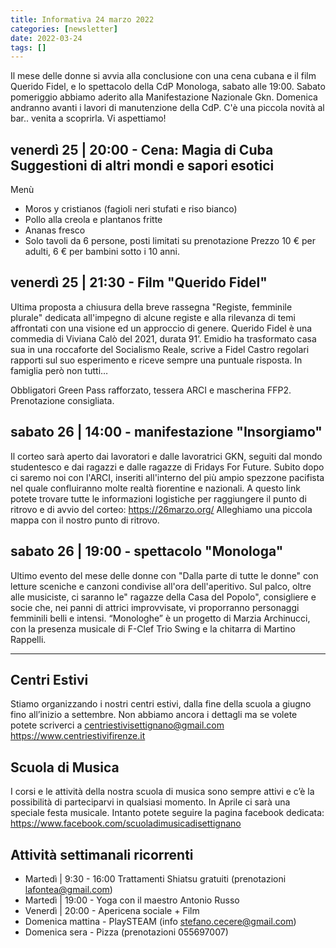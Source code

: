 ```yaml
---
title: Informativa 24 marzo 2022
categories: [newsletter]
date: 2022-03-24
tags: []
---
```


Il mese delle donne si avvia alla conclusione con una cena cubana e il film Querido Fidel, e lo spettacolo della CdP Monologa, sabato alle 19:00.
Sabato pomeriggio abbiamo aderito alla Manifestazione Nazionale Gkn.
Domenica andranno avanti i lavori di manutenzione della CdP.
C'è una piccola novità al bar.. venita a scoprirla.
Vi aspettiamo!

## venerdì 25 | 20:00 - Cena: Magia di Cuba Suggestioni di altri mondi e sapori esotici
Menù 
- Moros y cristianos (fagioli neri stufati e riso bianco)
- Pollo alla creola e plantanos fritte
- Ananas fresco
- Solo tavoli da 6 persone, posti limitati su prenotazione
Prezzo 10 € per adulti, 6 € per bambini sotto i 10 anni. 

## venerdì 25 | 21:30 - Film "Querido Fidel"
Ultima proposta a chiusura della breve rassegna "Registe, femminile plurale" dedicata all'impegno di alcune registe e alla rilevanza di temi affrontati con una visione ed un approccio di genere.
Querido Fidel è una commedia di Viviana Calò del 2021, durata 91’.
Emidio ha trasformato casa sua in una roccaforte del Socialismo Reale, scrive a Fidel Castro regolari rapporti sul suo esperimento e riceve sempre una puntuale risposta. In famiglia però non tutti…

Obbligatori Green Pass rafforzato, tessera ARCI e mascherina FFP2. Prenotazione consigliata.

## sabato 26 | 14:00 - manifestazione "Insorgiamo"
Il corteo sarà aperto dai lavoratori e dalle lavoratrici GKN, seguiti dal mondo studentesco e dai ragazzi e dalle ragazze di Fridays For Future. Subito dopo ci saremo noi con l'ARCI, inseriti all'interno del più ampio spezzone pacifista nel quale confluiranno molte realtà fiorentine e nazionali.
A questo link potete trovare tutte le informazioni logistiche per raggiungere il punto di ritrovo e di avvio del corteo: https://26marzo.org/
Alleghiamo una piccola mappa con il nostro punto di ritrovo.

## sabato 26 | 19:00 - spettacolo "Monologa"
Ultimo evento del mese delle donne con "Dalla parte di tutte le donne" con letture sceniche e canzoni condivise all'ora dell'aperitivo.
Sul palco, oltre alle musiciste, ci saranno le" ragazze della Casa del Popolo", consigliere e socie che, nei panni di attrici improvvisate, vi proporranno personaggi femminili belli e intensi.
“Monologhe” è un progetto di Marzia Archinucci, con la presenza musicale di F-Clef Trio Swing e la chitarra di Martino Rappelli.

---

## Centri Estivi
Stiamo organizzando i nostri centri estivi, dalla fine della scuola a giugno fino all’inizio a settembre. Non abbiamo ancora i dettagli ma se volete potete scriverci a centriestivisettignano@gmail.com  https://www.centriestivifirenze.it

## Scuola di Musica
I corsi e le attività della nostra scuola di musica sono sempre attivi e c’è la possibilità di parteciparvi in qualsiasi momento. In Aprile ci sarà una speciale festa musicale. Intanto potete seguire la pagina facebook dedicata: https://www.facebook.com/scuoladimusicadisettignano

## Attività settimanali ricorrenti
- Martedì | 9:30 - 16:00 Trattamenti Shiatsu gratuiti (prenotazioni lafontea@gmail.com)
- Martedì | 19:00 - Yoga con il maestro Antonio Russo
- Venerdì | 20:00 - Apericena sociale + Film
- Domenica mattina - PlaySTEAM (info stefano.cecere@gmail.com)
- Domenica sera - Pizza (prenotazioni 055697007)